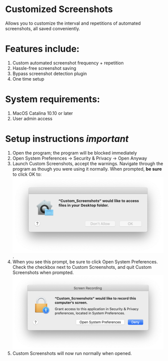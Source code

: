 # Customized Screenshots
Allows you to customize the interval and repetitions of automated screenshots, all saved conveniently.
# Features include:
1. Custom automated screenshot frequency + repetition
2. Hassle-free screenshot saving
3. Bypass screenshot detection plugin
4. One time setup
# System requirements:
1. MacOS Catalina 10.10 or later
2. User admin access
# Setup instructions *important*
1. Open the program; the program will be blocked immediately
2. Open System Preferences -> Security & Privacy -> Open Anyway
3. Launch Custom Screenshots, accept the warnings. Navigate through the program as though you were using it normally. When prompted, **be sure** to click OK to:
![Help Image](https://raw.githubusercontent.com/proximityy/customscreenshots/main/assets/graphic1.png).
4. When you see this prompt, be sure to click Open System Preferences. Check the checkbox next to Custom Screenshots, and quit Custom Screenshots when prompted. ![Help Image](https://raw.githubusercontent.com/proximityy/customscreenshots/main/assets/graphic2.png)
5. Custom Screenshots will now run normally when opened.
